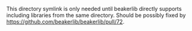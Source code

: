 This directory symlink is only needed until beakerlib directly
supports including libraries from the same directory. Should be
possibly fixed by https://github.com/beakerlib/beakerlib/pull/72.
